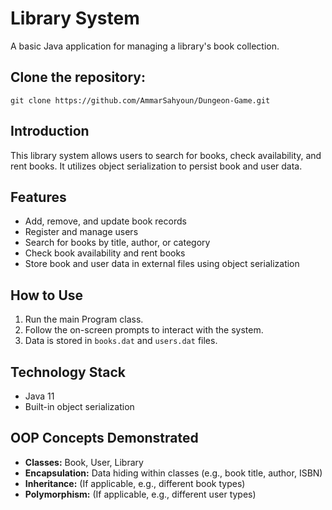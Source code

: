 # Library System

A basic Java application for managing a library's book collection.

## Clone the repository: 
``` git clone https://github.com/AmmarSahyoun/Dungeon-Game.git ``` 

## Introduction
This library system allows users to search for books, check availability, and rent books. It utilizes object serialization to persist book and user data.

## Features
* Add, remove, and update book records
* Register and manage users
* Search for books by title, author, or category
* Check book availability and rent books
* Store book and user data in external files using object serialization

## How to Use
1. Run the main Program class.
2. Follow the on-screen prompts to interact with the system.
3. Data is stored in `books.dat` and `users.dat` files.

## Technology Stack
* Java 11
* Built-in object serialization

## OOP Concepts Demonstrated
* **Classes:** Book, User, Library
* **Encapsulation:** Data hiding within classes (e.g., book title, author, ISBN)
* **Inheritance:** (If applicable, e.g., different book types)
* **Polymorphism:** (If applicable, e.g., different user types)

